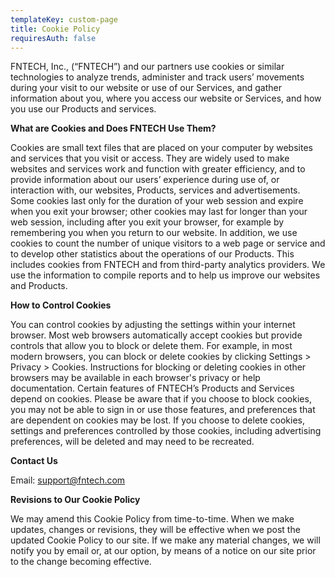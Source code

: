 ```yaml
---
templateKey: custom-page
title: Cookie Policy
requiresAuth: false
---
```

FNTECH, Inc., (“FNTECH”) and our partners use cookies or similar technologies to analyze trends, administer and track users’ movements during your visit to our website or use of our Services, and gather information about you, where you access our website or Services, and how you use our Products and services.

**What are Cookies and Does FNTECH Use Them?**

Cookies are small text files that are placed on your computer by websites and services that you visit or access. They are widely used to make websites and services work and function with greater efficiency, and to provide information about our users’ experience during use of, or interaction with, our websites, Products, services and advertisements. Some cookies last only for the duration of your web session and expire when you exit your browser; other cookies may last for longer than your web session, including after you exit your browser, for example by remembering you when you return to our website. In addition, we use cookies to count the number of unique visitors to a web page or service and to develop other statistics about the operations of our Products. This includes cookies from FNTECH and from third-party analytics providers. We use the information to compile reports and to help us improve our websites and Products.

**How to Control Cookies**

You can control cookies by adjusting the settings within your internet browser. Most web browsers automatically accept cookies but provide controls that allow you to block or delete them. For example, in most modern browsers, you can block or delete cookies by clicking Settings > Privacy > Cookies. Instructions for blocking or deleting cookies in other browsers may be available in each browser's privacy or help documentation. Certain features of FNTECH’s Products and Services depend on cookies. Please be aware that if you choose to block cookies, you may not be able to sign in or use those features, and preferences that are dependent on cookies may be lost. If you choose to delete cookies, settings and preferences controlled by those cookies, including advertising preferences, will be deleted and may need to be recreated.

**Contact Us**

Email: [support@fntech.com](mailto:support@fntech.com)

**Revisions to Our Cookie Policy**

We may amend this Cookie Policy from time-to-time. When we make updates, changes or revisions, they will be effective when we post the updated Cookie Policy to our site. If we make any material changes, we will notify you by email or, at our option, by means of a notice on our site prior to the change becoming effective.